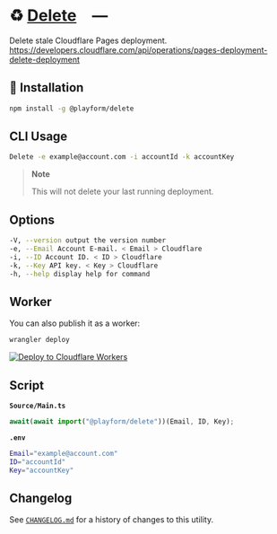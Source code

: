 # ♻️ [Delete] —

Delete stale Cloudflare Pages deployment. \
https://developers.cloudflare.com/api/operations/pages-deployment-delete-deployment

## 🚀 Installation

```sh
npm install -g @playform/delete
```

## CLI Usage

```sh
Delete -e example@account.com -i accountId -k accountKey
```

> **Note**
>
> This will not delete your last running deployment.

## Options

```sh
-V, --version output the version number
-e, --Email Account E-mail. < Email > Cloudflare
-i, --ID Account ID. < ID > Cloudflare
-k, --Key API key. < Key > Cloudflare
-h, --help display help for command
```

## Worker

You can also publish it as a worker:

```sh
wrangler deploy
```

[![Deploy to Cloudflare Workers](https://deploy.workers.cloudflare.com/button)](https://deploy.workers.cloudflare.com/?url=https://github.com/PlayForm/Delete)

## Script

**`Source/Main.ts`**

```ts
await(await import("@playform/delete"))(Email, ID, Key);
```

**`.env`**

```sh
Email="example@account.com"
ID="accountId"
Key="accountKey"
```

## Changelog

See [`CHANGELOG.md`](CHANGELOG.md) for a history of changes to this utility.

[Delete]: HTTPS://NPMJS.Org/@playform/delete
